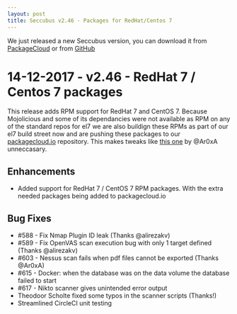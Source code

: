```yaml
---
layout: post
title: Seccubus v2.46 - Packages for RedHat/Centos 7
---
```


We just released a new Seccubus version, you can download it from [PackageCloud](https://packagecloud.io/seccubus/releases) or from [GitHub](https://github.com/schubergphilis/Seccubus/releases/latest) 

14-12-2017 - v2.46 - RedHat 7 / Centos 7 packages
=================================================
This release adds RPM support for RedHat 7 and CentOS 7. Because Mojolicious and some of its dependancies were not available
as RPM on any of the standard repos for el7 we are also buildign these RPMs as part of our el7 build street now and are
pushing these packages to our [packagecloud.io](https://packagecloud.io/seccubus) repository. This makes tweaks like [this one](https://t.co/svO7z1RiRb) by @Ar0xA unneccasary.

Enhancements
------------
* Added support for RedHat 7 / CentOS 7 RPM packages. With the extra needed packages being added to packagecloud.io

Bug Fixes
---------
* #588 - Fix Nmap Plugin ID leak (Thanks @alirezakv)
* #589 - Fix OpenVAS scan execution bug with only 1 target defined (Thanks @alirezakv)
* #603 - Nessus scan fails when pdf files cannot be exported (Thanks @Ar0xA)
* #615 - Docker: when the database was on the data volume the database failed to start
* #617 - Nikto scanner gives unintended error output
* Theodoor Scholte fixed some typos in the scanner scripts (Thanks!)
* Streamlined CircleCI unit testing
